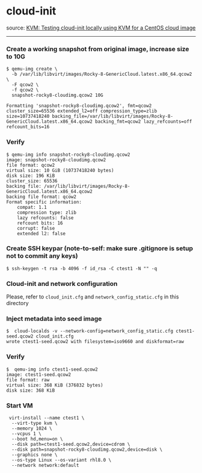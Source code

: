 # cloud-init

source: [KVM: Testing cloud-init locally using KVM for a CentOS cloud image](https://fabianlee.org/2020/03/14/kvm-testing-cloud-init-locally-using-kvm-for-a-centos-cloud-image/)

----

### Create a working snapshot from original image, increase size to 10G
```
$ qemu-img create \
  -b /var/lib/libvirt/images/Rocky-8-GenericCloud.latest.x86_64.qcow2 \
  -F qcow2 \
  -f qcow2 \
  snapshot-rocky8-cloudimg.qcow2 10G

Formatting 'snapshot-rocky8-cloudimg.qcow2', fmt=qcow2 cluster_size=65536 extended_l2=off compression_type=zlib size=10737418240 backing_file=/var/lib/libvirt/images/Rocky-8-GenericCloud.latest.x86_64.qcow2 backing_fmt=qcow2 lazy_refcounts=off refcount_bits=16
```

### Verify
```
$ qemu-img info snapshot-rocky8-cloudimg.qcow2
image: snapshot-rocky8-cloudimg.qcow2
file format: qcow2
virtual size: 10 GiB (10737418240 bytes)
disk size: 196 KiB
cluster_size: 65536
backing file: /var/lib/libvirt/images/Rocky-8-GenericCloud.latest.x86_64.qcow2
backing file format: qcow2
Format specific information:
    compat: 1.1
    compression type: zlib
    lazy refcounts: false
    refcount bits: 16
    corrupt: false
    extended l2: false
```

### Create SSH keypar (note-to-self: make sure .gitignore is setup not to commit any keys)
```
$ ssh-keygen -t rsa -b 4096 -f id_rsa -C ctest1 -N "" -q
```

### Cloud-init and network configuration
Please, refer to `cloud_init.cfg` and `network_config_static.cfg` in this directory

### Inject metadata into seed image
```
$  cloud-localds -v --network-config=network_config_static.cfg ctest1-seed.qcow2 cloud_init.cfg
wrote ctest1-seed.qcow2 with filesystem=iso9660 and diskformat=raw
```

### Verify
```
$  qemu-img info ctest1-seed.qcow2
image: ctest1-seed.qcow2
file format: raw
virtual size: 368 KiB (376832 bytes)
disk size: 368 KiB
```

### Start VM
```
 virt-install --name ctest1 \
  --virt-type kvm \
  --memory 1024 \
  --vcpus 1 \
  --boot hd,menu=on \
  --disk path=ctest1-seed.qcow2,device=cdrom \
  --disk path=snapshot-rocky8-cloudimg.qcow2,device=disk \
  --graphics none \
  --os-type Linux --os-variant rhl8.0 \
  --network network:default
  ```
